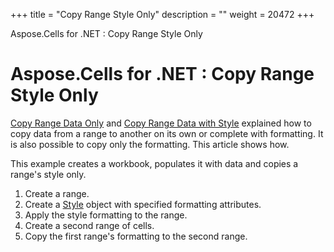 +++
title = "Copy Range Style Only" 
description = "" 
weight = 20472 
+++

Aspose.Cells for .NET : Copy Range Style Only  

# Aspose.Cells for .NET : Copy Range Style Only


[Copy Range Data Only](https://docs2.aspose.com/cells/net/developerguide/technicalarticles/asposecellsgeneral/managingrowscolumnsandcells/copy+range+data+only) and [Copy Range Data with Style](https://docs2.aspose.com/cells/net/developerguide/technicalarticles/asposecellsgeneral/managingrowscolumnsandcells/copy+range+data+with+style) explained how to copy data from a range to another on its own or complete with formatting. It is also possible to copy only the formatting. This article shows how.

This example creates a workbook, populates it with data and copies a range's style only.

1.  Create a range.
2.  Create a [Style](https://apireference.aspose.com/net/cells/aspose.cells/style) object with specified formatting attributes.
3.  Apply the style formatting to the range.
4.  Create a second range of cells.
5.  Copy the first range's formatting to the second range.

